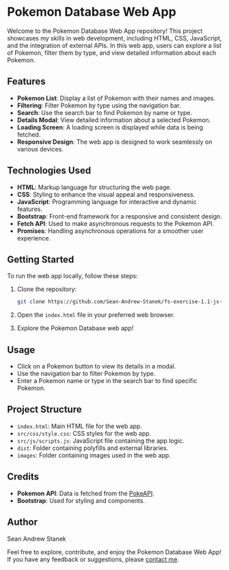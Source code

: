 # Pokemon Database Web App

Welcome to the Pokemon Database Web App repository! This project showcases my skills in web development, including HTML, CSS, JavaScript, and the integration of external APIs. In this web app, users can explore a list of Pokemon, filter them by type, and view detailed information about each Pokemon.

## Features

- **Pokemon List**: Display a list of Pokemon with their names and images.
- **Filtering**: Filter Pokemon by type using the navigation bar.
- **Search**: Use the search bar to find Pokemon by name or type.
- **Details Modal**: View detailed information about a selected Pokemon.
- **Loading Screen**: A loading screen is displayed while data is being fetched.
- **Responsive Design**: The web app is designed to work seamlessly on various devices.

## Technologies Used

- **HTML**: Markup language for structuring the web page.
- **CSS**: Styling to enhance the visual appeal and responsiveness.
- **JavaScript**: Programming language for interactive and dynamic features.
- **Bootstrap**: Front-end framework for a responsive and consistent design.
- **Fetch API**: Used to make asynchronous requests to the Pokemon API.
- **Promises**: Handling asynchronous operations for a smoother user experience.

## Getting Started

To run the web app locally, follow these steps:

1. Clone the repository:

   ```bash
   git clone https://github.com/Sean-Andrew-Stanek/fs-exercise-1.1-js-app.git
   ```

2. Open the `index.html` file in your preferred web browser.

3. Explore the Pokemon Database web app!

## Usage

- Click on a Pokemon button to view its details in a modal.
- Use the navigation bar to filter Pokemon by type.
- Enter a Pokemon name or type in the search bar to find specific Pokemon.

## Project Structure

- `index.html`: Main HTML file for the web app.
- `src/css/style.css`: CSS styles for the web app.
- `src/js/scripts.js`: JavaScript file containing the app logic.
- `dist`: Folder containing polyfills and external libraries.
- `images`: Folder containing images used in the web app.

## Credits

- **Pokemon API**: Data is fetched from the [PokeAPI](https://pokeapi.co/).
- **Bootstrap**: Used for styling and components.

## Author

Sean Andrew Stanek

Feel free to explore, contribute, and enjoy the Pokemon Database Web App! If you have any feedback or suggestions, please [contact me](mailto:Sean.Andrew.Stanek@gmail.com).